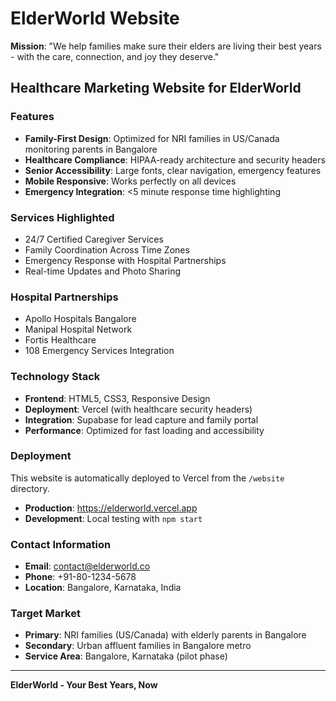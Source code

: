 # ElderWorld Website

**Mission**: "We help families make sure their elders are living their best years - with the care, connection, and joy they deserve."

## Healthcare Marketing Website for ElderWorld

### Features
- **Family-First Design**: Optimized for NRI families in US/Canada monitoring parents in Bangalore
- **Healthcare Compliance**: HIPAA-ready architecture and security headers
- **Senior Accessibility**: Large fonts, clear navigation, emergency features
- **Mobile Responsive**: Works perfectly on all devices
- **Emergency Integration**: <5 minute response time highlighting

### Services Highlighted
- 24/7 Certified Caregiver Services
- Family Coordination Across Time Zones
- Emergency Response with Hospital Partnerships
- Real-time Updates and Photo Sharing

### Hospital Partnerships
- Apollo Hospitals Bangalore
- Manipal Hospital Network
- Fortis Healthcare
- 108 Emergency Services Integration

### Technology Stack
- **Frontend**: HTML5, CSS3, Responsive Design
- **Deployment**: Vercel (with healthcare security headers)
- **Integration**: Supabase for lead capture and family portal
- **Performance**: Optimized for fast loading and accessibility

### Deployment
This website is automatically deployed to Vercel from the `/website` directory.

- **Production**: https://elderworld.vercel.app
- **Development**: Local testing with `npm start`

### Contact Information
- **Email**: contact@elderworld.co
- **Phone**: +91-80-1234-5678
- **Location**: Bangalore, Karnataka, India

### Target Market
- **Primary**: NRI families (US/Canada) with elderly parents in Bangalore
- **Secondary**: Urban affluent families in Bangalore metro
- **Service Area**: Bangalore, Karnataka (pilot phase)

---

**ElderWorld - Your Best Years, Now**